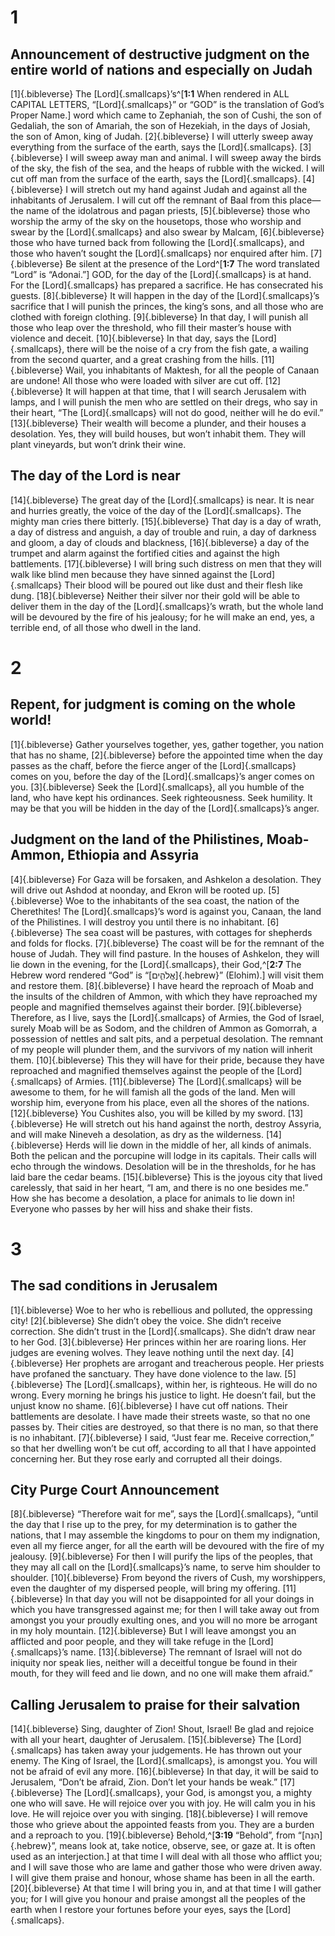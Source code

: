 # 1 
## Announcement of destructive judgment on the entire world of nations and especially on Judah
[1]{.bibleverse} The [Lord]{.smallcaps}’s^[**1:1** When rendered in ALL CAPITAL LETTERS, “[Lord]{.smallcaps}” or “GOD” is the translation of God’s Proper Name.] word which came to Zephaniah, the son of Cushi, the son of Gedaliah, the son of Amariah, the son of Hezekiah, in the days of Josiah, the son of Amon, king of Judah. [2]{.bibleverse} I will utterly sweep away everything from the surface of the earth, says the [Lord]{.smallcaps}. [3]{.bibleverse} I will sweep away man and animal. I will sweep away the birds of the sky, the fish of the sea, and the heaps of rubble with the wicked. I will cut off man from the surface of the earth, says the [Lord]{.smallcaps}. [4]{.bibleverse} I will stretch out my hand against Judah and against all the inhabitants of Jerusalem. I will cut off the remnant of Baal from this place—the name of the idolatrous and pagan priests, [5]{.bibleverse} those who worship the army of the sky on the housetops, those who worship and swear by the [Lord]{.smallcaps} and also swear by Malcam, [6]{.bibleverse} those who have turned back from following the [Lord]{.smallcaps}, and those who haven’t sought the [Lord]{.smallcaps} nor enquired after him. [7]{.bibleverse} Be silent at the presence of the Lord^[**1:7** The word translated “Lord” is “Adonai.”] GOD, for the day of the [Lord]{.smallcaps} is at hand. For the [Lord]{.smallcaps} has prepared a sacrifice. He has consecrated his guests. [8]{.bibleverse} It will happen in the day of the [Lord]{.smallcaps}’s sacrifice that I will punish the princes, the king’s sons, and all those who are clothed with foreign clothing. [9]{.bibleverse} In that day, I will punish all those who leap over the threshold, who fill their master’s house with violence and deceit. [10]{.bibleverse} In that day, says the [Lord]{.smallcaps}, there will be the noise of a cry from the fish gate, a wailing from the second quarter, and a great crashing from the hills. [11]{.bibleverse} Wail, you inhabitants of Maktesh, for all the people of Canaan are undone! All those who were loaded with silver are cut off. [12]{.bibleverse} It will happen at that time, that I will search Jerusalem with lamps, and I will punish the men who are settled on their dregs, who say in their heart, “The [Lord]{.smallcaps} will not do good, neither will he do evil.” [13]{.bibleverse} Their wealth will become a plunder, and their houses a desolation. Yes, they will build houses, but won’t inhabit them. They will plant vineyards, but won’t drink their wine.

## The day of the Lord is near
[14]{.bibleverse} The great day of the [Lord]{.smallcaps} is near. It is near and hurries greatly, the voice of the day of the [Lord]{.smallcaps}. The mighty man cries there bitterly. [15]{.bibleverse} That day is a day of wrath, a day of distress and anguish, a day of trouble and ruin, a day of darkness and gloom, a day of clouds and blackness, [16]{.bibleverse} a day of the trumpet and alarm against the fortified cities and against the high battlements. [17]{.bibleverse} I will bring such distress on men that they will walk like blind men because they have sinned against the [Lord]{.smallcaps} Their blood will be poured out like dust and their flesh like dung. [18]{.bibleverse} Neither their silver nor their gold will be able to deliver them in the day of the [Lord]{.smallcaps}’s wrath, but the whole land will be devoured by the fire of his jealousy; for he will make an end, yes, a terrible end, of all those who dwell in the land. 

# 2 
## Repent, for judgment is coming on the whole world!
[1]{.bibleverse} Gather yourselves together, yes, gather together, you nation that has no shame, [2]{.bibleverse} before the appointed time when the day passes as the chaff, before the fierce anger of the [Lord]{.smallcaps} comes on you, before the day of the [Lord]{.smallcaps}’s anger comes on you. [3]{.bibleverse} Seek the [Lord]{.smallcaps}, all you humble of the land, who have kept his ordinances. Seek righteousness. Seek humility. It may be that you will be hidden in the day of the [Lord]{.smallcaps}’s anger.

## Judgment on the land of the Philistines, Moab-Ammon, Ethiopia and Assyria
[4]{.bibleverse} For Gaza will be forsaken, and Ashkelon a desolation. They will drive out Ashdod at noonday, and Ekron will be rooted up. [5]{.bibleverse} Woe to the inhabitants of the sea coast, the nation of the Cherethites! The [Lord]{.smallcaps}’s word is against you, Canaan, the land of the Philistines. I will destroy you until there is no inhabitant. [6]{.bibleverse} The sea coast will be pastures, with cottages for shepherds and folds for flocks. [7]{.bibleverse} The coast will be for the remnant of the house of Judah. They will find pasture. In the houses of Ashkelon, they will lie down in the evening, for the [Lord]{.smallcaps}, their God,^[**2:7** The Hebrew word rendered “God” is “[אֱלֹהִ֑ים]{.hebrew}” (Elohim).] will visit them and restore them. [8]{.bibleverse} I have heard the reproach of Moab and the insults of the children of Ammon, with which they have reproached my people and magnified themselves against their border. [9]{.bibleverse} Therefore, as I live, says the [Lord]{.smallcaps} of Armies, the God of Israel, surely Moab will be as Sodom, and the children of Ammon as Gomorrah, a possession of nettles and salt pits, and a perpetual desolation. The remnant of my people will plunder them, and the survivors of my nation will inherit them. [10]{.bibleverse} This they will have for their pride, because they have reproached and magnified themselves against the people of the [Lord]{.smallcaps} of Armies. [11]{.bibleverse} The [Lord]{.smallcaps} will be awesome to them, for he will famish all the gods of the land. Men will worship him, everyone from his place, even all the shores of the nations. [12]{.bibleverse} You Cushites also, you will be killed by my sword. [13]{.bibleverse} He will stretch out his hand against the north, destroy Assyria, and will make Nineveh a desolation, as dry as the wilderness. [14]{.bibleverse} Herds will lie down in the middle of her, all kinds of animals. Both the pelican and the porcupine will lodge in its capitals. Their calls will echo through the windows. Desolation will be in the thresholds, for he has laid bare the cedar beams. [15]{.bibleverse} This is the joyous city that lived carelessly, that said in her heart, “I am, and there is no one besides me.” How she has become a desolation, a place for animals to lie down in! Everyone who passes by her will hiss and shake their fists. 

# 3 
## The sad conditions in Jerusalem
[1]{.bibleverse} Woe to her who is rebellious and polluted, the oppressing city! [2]{.bibleverse} She didn’t obey the voice. She didn’t receive correction. She didn’t trust in the [Lord]{.smallcaps}. She didn’t draw near to her God. [3]{.bibleverse} Her princes within her are roaring lions. Her judges are evening wolves. They leave nothing until the next day. [4]{.bibleverse} Her prophets are arrogant and treacherous people. Her priests have profaned the sanctuary. They have done violence to the law. [5]{.bibleverse} The [Lord]{.smallcaps}, within her, is righteous. He will do no wrong. Every morning he brings his justice to light. He doesn’t fail, but the unjust know no shame. [6]{.bibleverse} I have cut off nations. Their battlements are desolate. I have made their streets waste, so that no one passes by. Their cities are destroyed, so that there is no man, so that there is no inhabitant. [7]{.bibleverse} I said, “Just fear me. Receive correction,” so that her dwelling won’t be cut off, according to all that I have appointed concerning her. But they rose early and corrupted all their doings.

## City Purge Court Announcement
[8]{.bibleverse} “Therefore wait for me”, says the [Lord]{.smallcaps}, “until the day that I rise up to the prey, for my determination is to gather the nations, that I may assemble the kingdoms to pour on them my indignation, even all my fierce anger, for all the earth will be devoured with the fire of my jealousy. [9]{.bibleverse} For then I will purify the lips of the peoples, that they may all call on the [Lord]{.smallcaps}’s name, to serve him shoulder to shoulder. [10]{.bibleverse} From beyond the rivers of Cush, my worshippers, even the daughter of my dispersed people, will bring my offering. [11]{.bibleverse} In that day you will not be disappointed for all your doings in which you have transgressed against me; for then I will take away out from amongst you your proudly exulting ones, and you will no more be arrogant in my holy mountain. [12]{.bibleverse} But I will leave amongst you an afflicted and poor people, and they will take refuge in the [Lord]{.smallcaps}’s name. [13]{.bibleverse} The remnant of Israel will not do iniquity nor speak lies, neither will a deceitful tongue be found in their mouth, for they will feed and lie down, and no one will make them afraid.”

## Calling Jerusalem to praise for their salvation
[14]{.bibleverse} Sing, daughter of Zion! Shout, Israel! Be glad and rejoice with all your heart, daughter of Jerusalem. [15]{.bibleverse} The [Lord]{.smallcaps} has taken away your judgements. He has thrown out your enemy. The King of Israel, the [Lord]{.smallcaps}, is amongst you. You will not be afraid of evil any more. [16]{.bibleverse} In that day, it will be said to Jerusalem, “Don’t be afraid, Zion. Don’t let your hands be weak.” [17]{.bibleverse} The [Lord]{.smallcaps}, your God, is amongst you, a mighty one who will save. He will rejoice over you with joy. He will calm you in his love. He will rejoice over you with singing. [18]{.bibleverse} I will remove those who grieve about the appointed feasts from you. They are a burden and a reproach to you. [19]{.bibleverse} Behold,^[**3:19** “Behold”, from “[הִנֵּה]{.hebrew}”, means look at, take notice, observe, see, or gaze at. It is often used as an interjection.] at that time I will deal with all those who afflict you; and I will save those who are lame and gather those who were driven away. I will give them praise and honour, whose shame has been in all the earth. [20]{.bibleverse} At that time I will bring you in, and at that time I will gather you; for I will give you honour and praise amongst all the peoples of the earth when I restore your fortunes before your eyes, says the [Lord]{.smallcaps}. 
